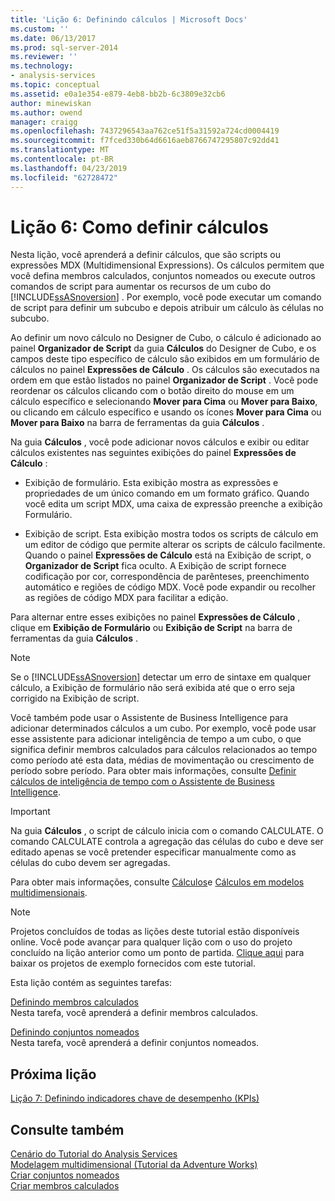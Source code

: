 ```yaml
---
title: 'Lição 6: Definindo cálculos | Microsoft Docs'
ms.custom: ''
ms.date: 06/13/2017
ms.prod: sql-server-2014
ms.reviewer: ''
ms.technology:
- analysis-services
ms.topic: conceptual
ms.assetid: e0a1e354-e879-4eb8-bb2b-6c3809e32cb6
author: minewiskan
ms.author: owend
manager: craigg
ms.openlocfilehash: 7437296543aa762ce51f5a31592a724cd0004419
ms.sourcegitcommit: f7fced330b64d6616aeb8766747295807c92dd41
ms.translationtype: MT
ms.contentlocale: pt-BR
ms.lasthandoff: 04/23/2019
ms.locfileid: "62728472"
---
```

# <a name="lesson-6-defining-calculations"></a>Lição 6: Como definir cálculos
  Nesta lição, você aprenderá a definir cálculos, que são scripts ou expressões MDX (Multidimensional Expressions). Os cálculos permitem que você defina membros calculados, conjuntos nomeados ou execute outros comandos de script para aumentar os recursos de um cubo do [!INCLUDE[ssASnoversion](../includes/ssasnoversion-md.md)] . Por exemplo, você pode executar um comando de script para definir um subcubo e depois atribuir um cálculo às células no subcubo.  
  
 Ao definir um novo cálculo no Designer de Cubo, o cálculo é adicionado ao painel **Organizador de Script** da guia **Cálculos** do Designer de Cubo, e os campos deste tipo específico de cálculo são exibidos em um formulário de cálculos no painel **Expressões de Cálculo** . Os cálculos são executados na ordem em que estão listados no painel **Organizador de Script** . Você pode reordenar os cálculos clicando com o botão direito do mouse em um cálculo específico e selecionando **Mover para Cima** ou **Mover para Baixo**, ou clicando em cálculo específico e usando os ícones **Mover para Cima** ou **Mover para Baixo** na barra de ferramentas da guia **Cálculos** .  
  
 Na guia **Cálculos** , você pode adicionar novos cálculos e exibir ou editar cálculos existentes nas seguintes exibições do painel **Expressões de Cálculo** :  
  
-   Exibição de formulário. Esta exibição mostra as expressões e propriedades de um único comando em um formato gráfico. Quando você edita um script MDX, uma caixa de expressão preenche a exibição Formulário.  
  
-   Exibição de script. Esta exibição mostra todos os scripts de cálculo em um editor de código que permite alterar os scripts de cálculo facilmente. Quando o painel **Expressões de Cálculo** está na Exibição de script, o **Organizador de Script** fica oculto. A Exibição de script fornece codificação por cor, correspondência de parênteses, preenchimento automático e regiões de código MDX. Você pode expandir ou recolher as regiões de código MDX para facilitar a edição.  
  
 Para alternar entre esses exibições no painel **Expressões de Cálculo** , clique em **Exibição de Formulário** ou **Exibição de Script** na barra de ferramentas da guia **Cálculos** .  
  
> [!NOTE]  
>  Se o [!INCLUDE[ssASnoversion](../includes/ssasnoversion-md.md)] detectar um erro de sintaxe em qualquer cálculo, a Exibição de formulário não será exibida até que o erro seja corrigido na Exibição de script.  
  
 Você também pode usar o Assistente de Business Intelligence para adicionar determinados cálculos a um cubo. Por exemplo, você pode usar esse assistente para adicionar inteligência de tempo a um cubo, o que significa definir membros calculados para cálculos relacionados ao tempo como período até esta data, médias de movimentação ou crescimento de período sobre período. Para obter mais informações, consulte [Definir cálculos de inteligência de tempo com o Assistente de Business Intelligence](multidimensional-models/define-time-intelligence-calculations-using-the-business-intelligence-wizard.md).  
  
> [!IMPORTANT]  
>  Na guia **Cálculos** , o script de cálculo inicia com o comando CALCULATE. O comando CALCULATE controla a agregação das células do cubo e deve ser editado apenas se você pretender especificar manualmente como as células do cubo devem ser agregadas.  
  
 Para obter mais informações, consulte [Cálculos](multidimensional-models-olap-logical-cube-objects/calculations.md)e [Cálculos em modelos multidimensionais](multidimensional-models/calculations-in-multidimensional-models.md).  
  
> [!NOTE]  
>  Projetos concluídos de todas as lições deste tutorial estão disponíveis online. Você pode avançar para qualquer lição com o uso do projeto concluído na lição anterior como um ponto de partida. [Clique aqui](https://go.microsoft.com/fwlink/?LinkID=221866) para baixar os projetos de exemplo fornecidos com este tutorial.  
  
 Esta lição contém as seguintes tarefas:  
  
 [Definindo membros calculados](../analysis-services/lesson-6-1-defining-calculated-members.md)  
 Nesta tarefa, você aprenderá a definir membros calculados.  
  
 [Definindo conjuntos nomeados](../analysis-services/lesson-6-2-defining-named-sets.md)  
 Nesta tarefa, você aprenderá a definir conjuntos nomeados.  
  
## <a name="next-lesson"></a>Próxima lição  
 [Lição 7: Definindo indicadores chave de desempenho &#40;KPIs&#41;](../analysis-services/lesson-7-defining-key-performance-indicators-kpis.md)  
  
## <a name="see-also"></a>Consulte também  
 [Cenário do Tutorial do Analysis Services](../analysis-services/analysis-services-tutorial-scenario.md)   
 [Modelagem multidimensional &#40;Tutorial da Adventure Works&#41;](../analysis-services/multidimensional-modeling-adventure-works-tutorial.md)   
 [Criar conjuntos nomeados](multidimensional-models/create-named-sets.md)   
 [Criar membros calculados](multidimensional-models/create-calculated-members.md)  
  
  
